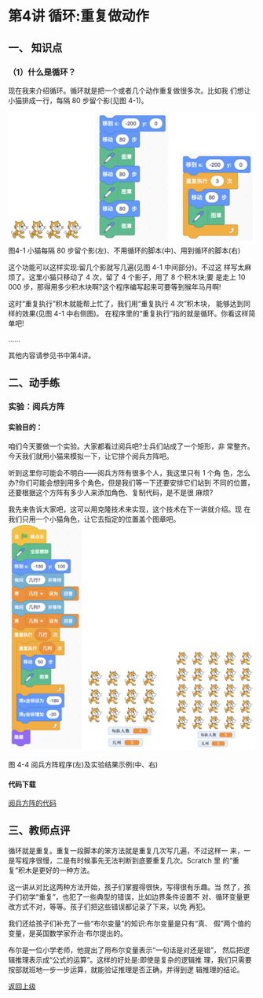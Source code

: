 # 第4讲 循环:重复做动作

## 一、	知识点

### （1）什么是循环？


现在我来介绍循环。循环就是把一个或者几个动作重复做很多次。比如我 们想让小猫排成一行，每隔 80 步留个影(见图 4-1)。
     
![图4-1](Figures/Lec4-1.png)
图4-1 小猫每隔 80 步留个影(左)、不用循环的脚本(中)、用到循环的脚本(右)

这个功能可以这样实现:留几个影就写几遍(见图 4-1 中间部分)。不过这 样写太麻烦了。这里小猫只移动了 4 次，留了 4 个影子，用了 8 个积木块;要 是走上 10 000 步，那得用多少积木块啊?这个程序编写起来可要等到猴年马月啊!

这时“重复执行”积木就能帮上忙了，我们用“重复执行 4 次”积木块， 能够达到同样的效果(见图 4-1 中右侧图)。
在程序里的“重复执行”指的就是循环。你看这样简单吧!

......

其他内容请参见书中第4讲。

## 二、动手练

### 实验：阅兵方阵

#### 实验目的：

咱们今天要做一个实验。大家都看过阅兵吧?士兵们站成了一个矩形，非 常整齐。今天我们就用小猫来模拟一下，让它排个阅兵方阵吧。

听到这里你可能会不明白——阅兵方阵有很多个人，我这里只有 1 个角 色，怎么办?你们可能会想到用多个角色，但是我们等一下还要安排它们站到 不同的位置，还要根据这个方阵有多少人来添加角色、复制代码，是不是很 麻烦?

我先来告诉大家吧，这可以用克隆技术来实现，这个技术在下一讲就介绍。现 在我们只用一个小猫角色，让它去指定的位置盖个图章吧。
![图4-4](Figures/Lec4-4.png)

图 4-4 阅兵方阵程序(左)及实验结果示例(中、右)

#### 代码下载

[阅兵方阵的代码](Code/第4讲-阅兵方阵.sb3) 

## 三、教师点评

循环就是重复。重复一段脚本的笨方法就是重复几次写几遍，不过这样一 来，一是写程序很慢，二是有时候事先无法判断到底要重复几次。Scratch 里 的“重复”积木是更好的一种方法。

这一讲从对比这两种方法开始，孩子们掌握得很快，写得很有乐趣。当 然了，孩子们初学“重复”，也犯了一些典型的错误，比如边界条件设置不 对、循环变量更改方式不对，等等。孩子们把这些错误都记录了下来，以免 再犯。

我们还给孩子们补充了一些“布尔变量”的知识:布尔变量是只有“真、 假”两个值的变量，是英国数学家乔治·布尔提出的。

布尔是一位小学老师，他提出了用布尔变量表示“一句话是对还是错”， 然后把逻辑推理表示成“公式的运算”。这样的好处是:即使是复杂的逻辑推 理，我们只需要按部就班地一步一步运算，就能验证推理是否正确，并得到逻 辑推理的结论。

[返回上级](index.md)


